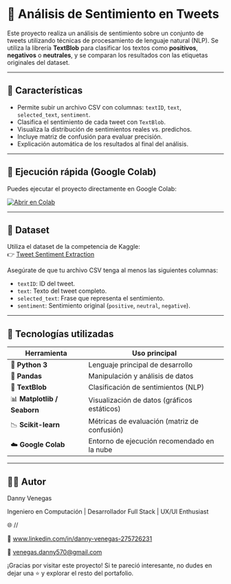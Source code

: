 # 🧠 Análisis de Sentimiento en Tweets

Este proyecto realiza un análisis de sentimiento sobre un conjunto de tweets utilizando técnicas de procesamiento de lenguaje natural (NLP). Se utiliza la librería **TextBlob** para clasificar los textos como **positivos**, **negativos** o **neutrales**, y se comparan los resultados con las etiquetas originales del dataset.

---

## 📌 Características

- Permite subir un archivo CSV con columnas: `textID`, `text`, `selected_text`, `sentiment`.
- Clasifica el sentimiento de cada tweet con `TextBlob`.
- Visualiza la distribución de sentimientos reales vs. predichos.
- Incluye matriz de confusión para evaluar precisión.
- Explicación automática de los resultados al final del análisis.

---

## 🚀 Ejecución rápida (Google Colab)

Puedes ejecutar el proyecto directamente en Google Colab:

[![Abrir en Colab](https://colab.research.google.com/assets/colab-badge.svg)](https://colab.research.google.com/)

---

## 📁 Dataset

Utiliza el dataset de la competencia de Kaggle:  
👉 [Tweet Sentiment Extraction](https://www.kaggle.com/competitions/tweet-sentiment-extraction/data)

Asegúrate de que tu archivo CSV tenga al menos las siguientes columnas:

- `textID`: ID del tweet.
- `text`: Texto del tweet completo.
- `selected_text`: Frase que representa el sentimiento.
- `sentiment`: Sentimiento original (`positive`, `neutral`, `negative`).

---

## 🧩 Tecnologías utilizadas


| Herramienta             | Uso principal                                           |
|--------------------------|--------------------------------------------------------|
| 🐍 **Python 3**            | Lenguaje principal de desarrollo                       |
| 🐼 **Pandas**              | Manipulación y análisis de datos                       |
| 🧠 **TextBlob**            | Clasificación de sentimientos (NLP)                   |
| 📊 **Matplotlib / Seaborn**| Visualización de datos (gráficos estáticos)           |
| 📉 **Scikit-learn**        | Métricas de evaluación (matriz de confusión)          |
| ☁️ **Google Colab**        | Entorno de ejecución recomendado en la nube           |

---

## 👨‍💻 Autor

Danny Venegas

Ingeniero en Computación | Desarrollador Full Stack | UX/UI Enthusiast

🌐 //

💼 www.linkedin.com/in/danny-venegas-275726231

📧 venegas.danny570@gmail.com

¡Gracias por visitar este proyecto! Si te pareció interesante, no dudes en dejar una ⭐ y explorar el resto del portafolio.
